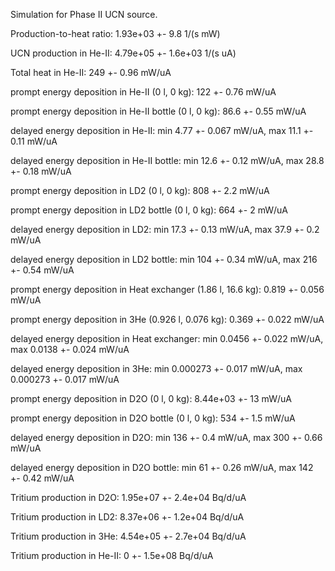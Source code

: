 Simulation for Phase II UCN source.

Production-to-heat ratio:
1.93e+03 +- 9.8 1/(s mW)

UCN production in He-II:
4.79e+05 +- 1.6e+03 1/(s uA)

Total heat in He-II:
249 +- 0.96 mW/uA

prompt energy deposition in He-II (0 l, 0 kg):
122 +- 0.76 mW/uA

prompt energy deposition in He-II bottle (0 l, 0 kg):
86.6 +- 0.55 mW/uA

delayed energy deposition in He-II:
min 4.77 +- 0.067 mW/uA, max 11.1 +- 0.11 mW/uA

delayed energy deposition in He-II bottle:
min 12.6 +- 0.12 mW/uA, max 28.8 +- 0.18 mW/uA

prompt energy deposition in LD2 (0 l, 0 kg):
808 +- 2.2 mW/uA

prompt energy deposition in LD2 bottle (0 l, 0 kg):
664 +- 2 mW/uA

delayed energy deposition in LD2:
min 17.3 +- 0.13 mW/uA, max 37.9 +- 0.2 mW/uA

delayed energy deposition in LD2 bottle:
min 104 +- 0.34 mW/uA, max 216 +- 0.54 mW/uA

prompt energy deposition in Heat exchanger (1.86 l, 16.6 kg):
0.819 +- 0.056 mW/uA

prompt energy deposition in 3He (0.926 l, 0.076 kg):
0.369 +- 0.022 mW/uA

delayed energy deposition in Heat exchanger:
min 0.0456 +- 0.022 mW/uA, max 0.0138 +- 0.024 mW/uA

delayed energy deposition in 3He:
min 0.000273 +- 0.017 mW/uA, max 0.000273 +- 0.017 mW/uA

prompt energy deposition in D2O (0 l, 0 kg):
8.44e+03 +- 13 mW/uA

prompt energy deposition in D2O bottle (0 l, 0 kg):
534 +- 1.5 mW/uA

delayed energy deposition in D2O:
min 136 +- 0.4 mW/uA, max 300 +- 0.66 mW/uA

delayed energy deposition in D2O bottle:
min 61 +- 0.26 mW/uA, max 142 +- 0.42 mW/uA

Tritium production in D2O:
1.95e+07 +- 2.4e+04 Bq/d/uA

Tritium production in LD2:
8.37e+06 +- 1.2e+04 Bq/d/uA

Tritium production in 3He:
4.54e+05 +- 2.7e+04 Bq/d/uA

Tritium production in He-II:
0 +- 1.5e+08 Bq/d/uA

